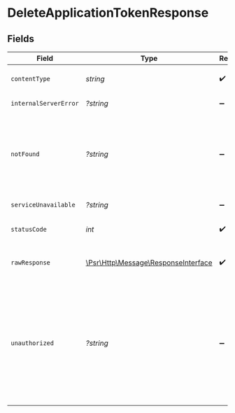 # DeleteApplicationTokenResponse


## Fields

| Field                                                                                                                                                                                               | Type                                                                                                                                                                                                | Required                                                                                                                                                                                            | Description                                                                                                                                                                                         |
| --------------------------------------------------------------------------------------------------------------------------------------------------------------------------------------------------- | --------------------------------------------------------------------------------------------------------------------------------------------------------------------------------------------------- | --------------------------------------------------------------------------------------------------------------------------------------------------------------------------------------------------- | --------------------------------------------------------------------------------------------------------------------------------------------------------------------------------------------------- |
| `contentType`                                                                                                                                                                                       | *string*                                                                                                                                                                                            | :heavy_check_mark:                                                                                                                                                                                  | HTTP response content type for this operation                                                                                                                                                       |
| `internalServerError`                                                                                                                                                                               | *?string*                                                                                                                                                                                           | :heavy_minus_sign:                                                                                                                                                                                  | **Internal Server Error**<br/>                                                                                                                                                                      |
| `notFound`                                                                                                                                                                                          | *?string*                                                                                                                                                                                           | :heavy_minus_sign:                                                                                                                                                                                  | **Not Found**\<br/>\<br/>When you'll get `404 Not Found` response:<br/>- The Application doesn't exist.<br/>- The Application Token doesn't exist.<br/>                                             |
| `serviceUnavailable`                                                                                                                                                                                | *?string*                                                                                                                                                                                           | :heavy_minus_sign:                                                                                                                                                                                  | **Service Unavailable**<br/>                                                                                                                                                                        |
| `statusCode`                                                                                                                                                                                        | *int*                                                                                                                                                                                               | :heavy_check_mark:                                                                                                                                                                                  | HTTP response status code for this operation                                                                                                                                                        |
| `rawResponse`                                                                                                                                                                                       | [\Psr\Http\Message\ResponseInterface](https://www.php-fig.org/psr/psr-7/#33-psrhttpmessageresponseinterface)                                                                                        | :heavy_check_mark:                                                                                                                                                                                  | Raw HTTP response; suitable for custom response parsing                                                                                                                                             |
| `unauthorized`                                                                                                                                                                                      | *?string*                                                                                                                                                                                           | :heavy_minus_sign:                                                                                                                                                                                  | **Unauthorized**\<br/>\<br/>When you'll get `401 Unauthorized` response:<br/>- The User or Application Token is invalid.<br/>- The User or Application Token doesn't have permission to delete Application Tokens.<br/> |